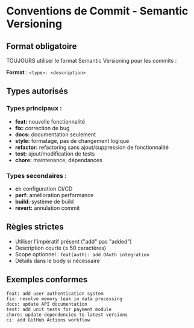# Conventions de Commit - Semantic Versioning

## Format obligatoire
TOUJOURS utiliser le format Semantic Versioning pour les commits :

**Format** : `<type>: <description>`

## Types autorisés

### Types principaux :
- **feat:** nouvelle fonctionnalité
- **fix:** correction de bug  
- **docs:** documentation seulement
- **style:** formatage, pas de changement logique
- **refactor:** refactoring sans ajout/suppression de fonctionnalité
- **test:** ajout/modification de tests
- **chore:** maintenance, dépendances

### Types secondaires :
- **ci:** configuration CI/CD
- **perf:** amélioration performance
- **build:** système de build
- **revert:** annulation commit

## Règles strictes
- Utiliser l'impératif présent ("add" pas "added")
- Description courte (≤ 50 caractères)
- Scope optionnel : `feat(auth): add OAuth integration`
- Détails dans le body si nécessaire

## Exemples conformes
```
feat: add user authentication system
fix: resolve memory leak in data processing
docs: update API documentation
test: add unit tests for payment module
chore: update dependencies to latest versions
ci: add GitHub Actions workflow
``` 